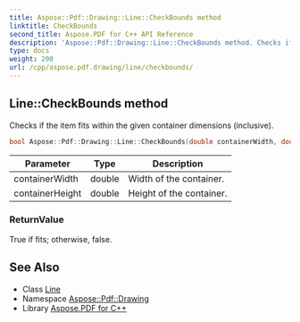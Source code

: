 ```yaml
---
title: Aspose::Pdf::Drawing::Line::CheckBounds method
linktitle: CheckBounds
second_title: Aspose.PDF for C++ API Reference
description: 'Aspose::Pdf::Drawing::Line::CheckBounds method. Checks if the item fits within the given container dimensions (inclusive) in C++.'
type: docs
weight: 200
url: /cpp/aspose.pdf.drawing/line/checkbounds/
---
```

## Line::CheckBounds method


Checks if the item fits within the given container dimensions (inclusive).

```cpp
bool Aspose::Pdf::Drawing::Line::CheckBounds(double containerWidth, double containerHeight) override
```


| Parameter | Type | Description |
| --- | --- | --- |
| containerWidth | double | Width of the container. |
| containerHeight | double | Height of the container. |

### ReturnValue

True if fits; otherwise, false.

## See Also

* Class [Line](../)
* Namespace [Aspose::Pdf::Drawing](../../)
* Library [Aspose.PDF for C++](../../../)
